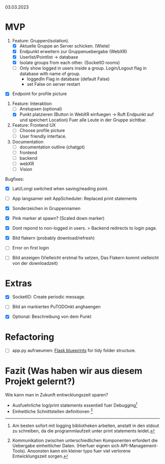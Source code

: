 03.03.2023


# MVP

1. Feature: Gruppen(isolation).
	- [x] Aktuelle Gruppe an Server schicken. (Wiete)
	- [x] Endpunkt erweitern zur Gruppenuebergabe (WebXR)
	- [x] Userlist/Pointlist -> database 
	- [x] Isolate groups from each other. (SocketIO rooms)
    - [ ] Only show logged in users inside a group. Login/Logout flag in database with name of group. 
      - loggedIn Flag in database (default False)
      - set False on server restart
  - [x] Endpoint for profile picture

1. Feature: Interaktion
	- [ ] Anstupsen (optional)
	- [x] Punkt platzieren (Button in WebXR einfuegen -> Ruft Endpunkt auf und speichert Location)
	Fuer alle Leute in der Gruppe sichtbar.

2. Feature: Frontend UX
	- [ ] Choose profile picture
	- [ ] User friendly interface.

3. Documentation
   - [ ] documentation outline (chatgpt)
   - [ ] frontend
   - [ ] backend
   - [ ] webXR
   - [ ] Vision

Bugfixes:
- [x] Lati/Longi switched when saving/reading point.
- [ ] App langsamer seit AppScheduler: Replaced print statements
- [x] Sonderzeichen in Gruppennamen
- [x] Pink marker at spawn? (Scaled down marker)
- [x] Dont repond to non-logged in users. > Backend redirects to login page.
- [x] Bild flakern (probably download/refresh)
- [ ] Error on first login 
- [ ] Bild anzeigen (Vielleicht erstmal fix setzen, Das Flakern kommt vielleicht von der downloadzeit)


# Extras

- [x] SocketIO: Create periodic message. 
- [ ] Bild an markierten PuTODOnkt anghaengen
- [x] Optional: Beschreibung von dem Punkt


# Refactoring

- [ ] app.py aufraeumen: [Flask blueprints](https://flask.palletsprojects.com/en/1.1.x/blueprints/) for tidy folder structure.

# Fazit (Was haben wir aus diesem Projekt gelernt?)

Wie kann man in Zukunft entiwcklungszeit sparen?

- Ausfuehrliche log/print statements essentiell fuer Debugging[^2]
- Einheitliche Schnittstellen definitionen [^1]


[^1]: Kommunikation zwischen unterschiedlichen Komponenten erfordert die Uebergabe einheitlicher Daten. (Hierfuer eignen sich API-Management-Tools). Ansonsten kann ein kleiner typo fuer viel verlorene Entwicklungszeit sorgen.

[^2]: Am besten sofort mit logging bibliotheken arbeiten, anstatt in den stdout zu schreiben, da die programmlaufzeit unter print statements leidet.
